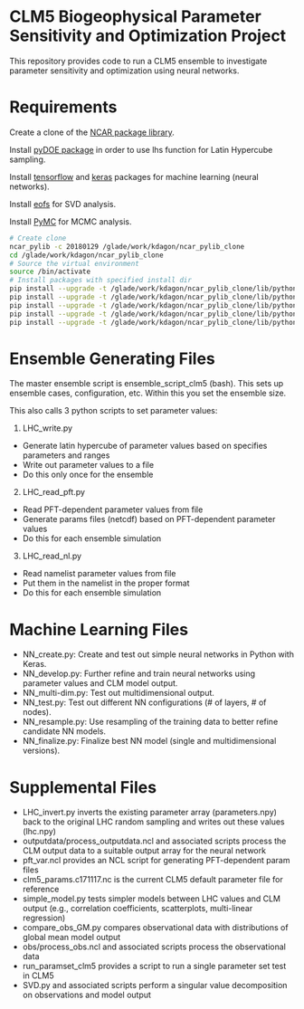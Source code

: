# CLM5 Biogeophysical Parameter Sensitivity and Optimization Project

This repository provides code to run a CLM5 ensemble to investigate parameter sensitivity and optimization using neural networks.

# Requirements

Create a clone of the [NCAR package library](https://www2.cisl.ucar.edu/resources/computational-systems/cheyenne/software/python).

Install [pyDOE package](https://pythonhosted.org/pyDOE/randomized.html#latin-hypercube) in order to use lhs function for Latin Hypercube sampling.

Install [tensorflow](https://www.tensorflow.org/) and [keras](https://keras.io/) packages for machine learning (neural networks).

Install [eofs](https://ajdawson.github.io/eofs/index.html) for SVD analysis.

Install [PyMC](https://docs.pymc.io/) for MCMC analysis.

```bash
# Create clone
ncar_pylib -c 20180129 /glade/work/kdagon/ncar_pylib_clone
cd /glade/work/kdagon/ncar_pylib_clone
# Source the virtual environment
source /bin/activate
# Install packages with specified install dir
pip install --upgrade -t /glade/work/kdagon/ncar_pylib_clone/lib/python3.6/site-packages pyDOE
pip install --upgrade -t /glade/work/kdagon/ncar_pylib_clone/lib/python3.6/site-packages tensorflow
pip install --upgrade -t /glade/work/kdagon/ncar_pylib_clone/lib/python3.6/site-packages keras
pip install --upgrade -t /glade/work/kdagon/ncar_pylib_clone/lib/python3.6/site-packages eofs
pip install --upgrade -t /glade/work/kdagon/ncar_pylib_clone/lib/python3.6/site-packages pymc3
```

# Ensemble Generating Files

The master ensemble script is ensemble_script_clm5 (bash). This sets up ensemble cases, configuration, etc. Within this you set the ensemble size.

This also calls 3 python scripts to set parameter values:

1) LHC_write.py

* Generate latin hypercube of parameter values based on specifies parameters and ranges
* Write out parameter values to a file
* Do this only once for the ensemble

2) LHC_read_pft.py

* Read PFT-dependent parameter values from file
* Generate params files (netcdf) based on PFT-dependent parameter values
* Do this for each ensemble simulation

3) LHC_read_nl.py

* Read namelist parameter values from file
* Put them in the namelist in the proper format
* Do this for each ensemble simulation

# Machine Learning Files

* NN_create.py: Create and test out simple neural networks in Python with Keras.
* NN_develop.py: Further refine and train neural networks using parameter values and CLM model output.
* NN_multi-dim.py: Test out multidimensional output.
* NN_test.py: Test out different NN configurations (# of layers, # of nodes).
* NN_resample.py: Use resampling of the training data to better refine candidate NN models.
* NN_finalize.py: Finalize best NN model (single and multidimensional versions).

# Supplemental Files

* LHC_invert.py inverts the existing parameter array (parameters.npy) back to the original LHC random sampling and writes out these values (lhc.npy)
* outputdata/process_outputdata.ncl and associated scripts process the CLM output data to a suitable output array for the neural network
* pft_var.ncl provides an NCL script for generating PFT-dependent param files
* clm5_params.c171117.nc is the current CLM5 default parameter file for reference
* simple_model.py tests simpler models between LHC values and CLM output (e.g., correlation coefficients, scatterplots, multi-linear regression)
* compare_obs_GM.py compares observational data with distributions of global mean model output
* obs/process_obs.ncl and associated scripts process the observational data
* run_paramset_clm5 provides a script to run a single parameter set test in CLM5
* SVD.py and associated scripts perform a singular value decomposition on observations and model output 
